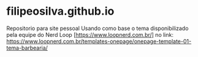 # filipeosilva.github.io
Repositorio para site pessoal
Usando como base o tema disponibilizado pela equipe do Nerd Loop [https://www.loopnerd.com.br/] 
no link: https://www.loopnerd.com.br/templates-onepage/onepage-template-01-tema-barbearia/
